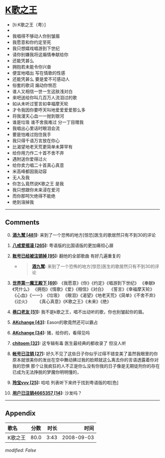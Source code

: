 # [K歌之王](https://music.163.com/song?id=409941722)

* [ti:K歌之王（粤）]
* 
* 我唱得不够动人你别皱眉
* 我愿意和你约定至死
* 我只想嬉戏唱游到下世纪
* 请你别嫌我将这煽情奉献给你
* 还能凭甚么
* 拥抱若未能令你兴奋
* 便宜地唱出 写在情歌的性感
* 还能凭甚么 要是爱不可感动人
* 俗套的歌词 煽动你恻忍
* 谁人又相信一世一生这肤浅对白
* 来吧送给你叫几百万人流泪过的歌
* 如从未听过誓言如幸福摩天轮
* 才令我因你要呼天叫地爱爱爱爱那么多
* 将我漫天心血一一抛到银河
* 谁是垃圾 谁不舍我难过 分一丁目赠我
* 我唱出心里话时眼泪会流
* 要是怕难过抱住我手
* 我只得千语万言放在你心
* 比渴望地老天荒更简单未算罕有
* 给你用力作二十首不舍不弃
* 遇附送你爱得过火
* 给你卖力唱二十首真心真意
* 米高峰都因我动容
* 无人及我
* 你怎么竟然说K歌之王 是我
* 我只想跟你未来浸在爱河
* 而你那呵欠绝得不能绝
* 绝到溶掉我


---

## Comments
0. **[酒九鹫 \[481\]](https://music.163.com/#/user/home?id=121653862):** 来到了一个恐怖的地方[惊恐]医生的歌居然只有不到30的评论

1. **[八戒爱摇滚 \[265\]](https://music.163.com/#/user/home?id=446215544):** 粤语版的比国语版的更加痛彻心扉

2. **[账号已经被注销掉 \[95\]](https://music.163.com/#/user/home?id=561318796):** 翻他的全部歌曲 有好几遍重复的
	* > **[酒九鹫](https://music.163.com/#/user/home?id=121653862):** 来到了一个恐怖的地方[惊恐]医生的歌居然只有不到30的评论

3. **[世界第一魔王殿下 \[69\]](https://music.163.com/#/user/home?id=779090):** 《我愿意》《你》《约定》《唱游到下世纪》 《奉献》《凭什么》 《拥抱》《情歌》《爱》《相信》《对白》 　《誓言》《幸福摩天轮》 《心血》《一一》　《垃圾》 《眼泪》《渴望》《地老天荒》《简单》《不舍不弃》 《过火》 　　《真心真意》《K歌之王》《未来》《绝》

4. **[巷口老友 \[51\]](https://music.163.com/#/user/home?id=88208534):** 我不是k歌之王，唱不出动听的歌，你也别皱起你的眉。

5. **[AKchange \[43\]](https://music.163.com/#/user/home?id=307004724):** Eason的歌竟然还可以霸占

6. **[AKchange \[34\]](https://music.163.com/#/user/home?id=307004724):** 猪，给你的，看得见吗

7. **[chitoom \[32\]](https://music.163.com/#/user/home?id=55722564):** 这专辑有毒 医生最经典的都收录了 但没人听

8. **[帐号已注销 \[27\]](https://music.163.com/#/user/home?id=256170689):** 好久不见了这些日子你似乎过得不错变美了虽然我眼里的你原本就很美你的发丝在空中舞动拂过我的脸颊就这么离去你的言语透露着你对我的恐惧 那个让我疯狂的人不正是你么没有你我的日子像是无期徒刑你的存在已成为无法挣脱的梦魔你明明懂的，

9. **[玲宝vvv \[25\]](https://music.163.com/#/user/home?id=396935577):** 哈哈 列表听下来终于找到粤语版的啦[色]

10. **[用户已注销4665357 \[14\]](https://music.163.com/#/user/home?id=119240700):** 沙发吗？



---

## Appendix

|歌名|分数|时长|时间|
|:---|:---:|---:|---:|
|K歌之王|80.0|3:43|2008-09-03

*modified: False*